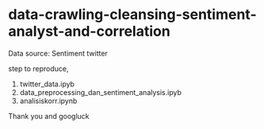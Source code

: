 # data-crawling-cleansing-sentiment-analyst-and-correlation
Data source: Sentiment twitter

step to reproduce,
1. twitter_data.ipyb
2. data_preprocessing_dan_sentiment_analysis.ipyb
3. analisiskorr.ipynb

Thank you and googluck

